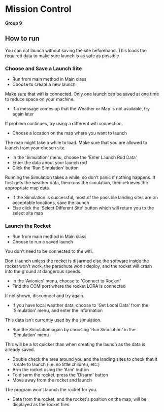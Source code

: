 # Mission Control
#### Group 9

## How to run

You can not launch without saving the site beforehand. This loads the required data to make sure launch is as safe as possible.

### Choose and Save a Launch Site
- Run from main method in Main class
- Choose to create a new launch

Make sure that wifi is connected. Only one launch can be saved at one time to reduce space on your machine.

- If a message comes up that the Weather or Map is not available, try again later

If problem continues, try using a different wifi connection.

- Choose a location on the map where you want to launch

The map might take a while to load. Make sure that you are allowed to launch from your chosen site.

- In the 'Simulation' menu, choose the 'Enter Launch Rod Data'
- Enter the data about your launch rod
- Click the 'Run Simulation' button

Running the Simulation takes a while, so don't panic if nothing happens. It first gets the weather data, then runs the simulation, then retrieves the appropriate map data.

- If the Simulation is successful, most of the possible landing sites are on acceptable locations, save the launch
- Else click the 'Select Different Site' button which will return you to the select site map

### Launch the Rocket
- Run from main method in Main class
- Choose to run a saved launch

You don't need to be connected to the wifi.

Don't launch unless the rocket is disarmed else the software inside the rocket won't work, the parachute won't deploy, and the rocket will crash into the ground at dangerous speeds.

- In the 'Avionics' menu, choose to 'Connect to Rocket'
- Find the COM port where the rocket LORA is connected

If not shown, disconnect and try again.

- If you have local weather data, choose to 'Get Local Data' from the 'Simulation' menu, and enter the information

This data isn't currently used by the simulation.

- Run the Simulation again by choosing 'Run Simulation' in the 'Simulation' menu

This will be a lot quicker than when creating the launch as the data is already saved.

- Double check the area around you and the landing sites to check that it is safe to launch (i.e. no little children, etc.)
- Arm the rocket using the 'Arm' button
- To disarm the rocket, press the 'Disarm' button
- Move away from the rocket and launch

The program won't launch the rocket for you.

- Data from the rocket, and the rocket's position on the map, will be displayed as the rocket flies
